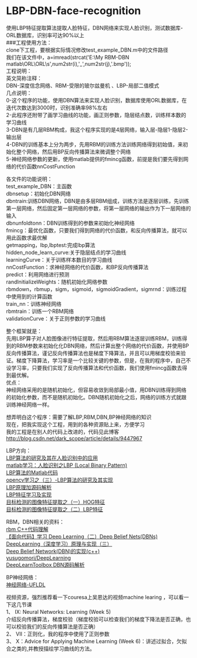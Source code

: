 # LBP-DBN-face-recognition
使用LBP特征提取算法提取人脸特征，DBN网络来实现人脸识别，测试数据库-ORL数据库，识别率可达90%以上<br>
###工程使用方法：<br>
clone下工程，要根据实际情况修改test_example_DBN.m中的文件路径<br>
我们在该文件中，a=imread(strcat('E:\My RBM-DBN matlab\ORL\ORL\s',num2str(i),'_',num2str(j),'.bmp'));<br>
工程说明：<br>
英文简称注释：<br>
DBN-深度信念网络、RBM-受限的玻尔兹曼机 、LBP-局部二值模式<br>
几点说明：<br>
0-这个程序的功能，使用DBN算法来实现人脸识别，数据库使用ORL数据库，在迭代次数达到3000时，识别准确率98%左右<br>
2-此程序还附带了画学习曲线的功能，画正则参数，隐层结点数，训练样本数的学习曲线<br>
3-DBN是有几层RBM构成，我这个程序实现的是4层网络，输入层-隐层1-隐层2-输出层<br>
4-DBN的训练基本上分为两步，先用RBM的训练方法训练网络得到初始值，来初始化整个网络，然后用BP反向传播算法来微调整个网络<br>
5-神经网络参数的更新，使用matlab提供的fmincg函数，前提是我们要先得到网络的代价函数nnCostFunction<br>

各文件的功能说明：<br>
test_example_DBN：主函数<br>
dbnsetup：初始化DBN网络<br>
dbntrain:训练DBN网络，DBN是由多层RBM组成，训练方法是逐层训练，先训练第一层网络，然后固定第一层网络的参数，将第一层网络的输出作为下一层网络的输入<br>
dbnunfoldtonn：DBN训练得到的参数来初始化神经网络<br>
fmincg：最优化函数，只要我们得到网络的代价函数，和反向传播算法，就可以用此函数求最优解<br>
getmapping，lbp,lbptest:完成lbp算法<br>
hidden_node_learn_curve:关于隐层结点的学习曲线<br>
learningCurve：关于训练样本数目的学习曲线<br>
nnCostFunction：求神经网络的代价函数，和BP反向传播算法<br>
predict：利用网络进行预测<br>
randInitializeWeights：随机初始化网络参数<br>
rbmdown，rbmup，sigm，sigmoid，sigmoidGradient，sigmrnd：训练过程中使用到的计算函数<br>
train_nn：训练神经网络<br>
rbmtrain：训练一个RBM网络<br>
validationCurve：关于正则参数的学习曲线<br>

整个框架就是：<br>
    先用LBP算子对人脸图像进行特征提取，然后用RBM算法逐层训练RBM，训练得到的RBM参数来初始化化DBN网络，然后计算出整个网络的代价函数，并使用BP反向传播算法，谨记反向传播算法也是梯度下降算法，并且可以用梯度校验来验证。梯度下降算法，学习率是一个比较关键的参数，但是，在我的程序中，自己不设学习率，只要我们实现了反向传播算法和代价函数，我们使用fmincg函数去得到最优解。<br>
优点：<br>
   神经网络采用的是随机初始化，但容易收敛到局部最小值，用DBN训练得到网络的初始化参数，而不是随机初始化。DBN随机初始化之后，网络的训练方式就跟训练神经网络一样。<br>

想弄明白这个程序：需要了解LBP,RBM,DBN,BP神经网络的知识<br>
现在，把我实现这个工程，用到的各种资源贴上来，方便学习<br>
我的工程是在别人的代码上改进的，代码见此博客<br>
http://blog.csdn.net/dark_scope/article/details/9447967<br>

LBP方向：<br>
[LBP算法的研究及其在人脸识别中的应用 ](http://blog.csdn.net/dujian996099665/article/details/9038303)<br>
[matlab学习：人脸识别之LBP (Local Binary Pattern)](http://www.cnblogs.com/yingying0907/archive/2012/11/18/2773920.html)<br>
[LBP算法的Matlab代码 ](http://blog.csdn.net/kuaitoukid/article/details/8643253)<br>
[opencv学习之（三）-LBP算法的研究及其实现 ](http://blog.csdn.net/dujian996099665/article/details/8886576)<br>
[LBP原理加源码解析  ](http://blog.csdn.net/xidianzhimeng/article/details/19634573)<br>
[LBP特征学习及实现  ](http://blog.csdn.net/jinshengtao/article/details/18219697)<br>
[目标检测的图像特征提取之（一）HOG特征](http://blog.csdn.net/liulina603/article/details/8291093)<br>
[目标检测的图像特征提取之（二）LBP特征  ](http://blog.csdn.net/liulina603/article/details/8291105)<br>

RBM，DBN相关的资料：<br>
[rbm C++代码理解  ](http://blog.csdn.net/u012878523/article/details/39179101)<br>
[【面向代码】学习 Deep Learning（二）Deep Belief Nets(DBNs)  ](http://blog.csdn.net/dark_scope/article/details/9447967)<br>
[DeepLearning（深度学习）原理与实现（三） ](http://blog.csdn.net/marvin521/article/details/8896636)<br>
[Deep Belief Network(DBN)的实现(c++) ](http://www.zhizhihu.com/html/y2013/4365.html)<br>
[yusugomori/DeepLearning ](https://github.com/yusugomori/DeepLearning)<br>
[DeepLearnToolbox DBN源码解析  ](http://blog.csdn.net/chlele0105/article/details/20781985)<br>

BP神经网络：<br>
[神经网络-UFLDL](http://deeplearning.stanford.edu/wiki/index.php/%E7%A5%9E%E7%BB%8F%E7%BD%91%E7%BB%9C)<br>

视频资源，强烈推荐看一下couresa上吴恩达的视频machine learing ，可以看一下这几节课<br>
1、	IX: Neural Networks: Learning (Week 5)<br> 介绍反向传播算法，梯度校验（梯度校验可以检查我们的梯度下降法是否正确，也可以校验我们的反向传播算法是否正确）<br>
2、	VII：正则化，我的程序中使用了正则参数<br>
3、	X：Advice for Applying Machine Learning (Week 6)：讲述过拟合，欠拟合之类的,并教授描绘学习曲线的方法。<br>
